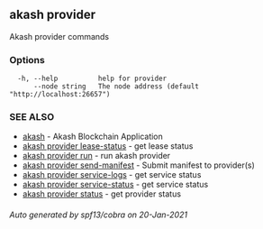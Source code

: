 ## akash provider

Akash provider commands

### Options

```
  -h, --help          help for provider
      --node string   The node address (default "http://localhost:26657")
```

### SEE ALSO

* [akash](akash.md)	 - Akash Blockchain Application
* [akash provider lease-status](akash_provider_lease-status.md)	 - get lease status
* [akash provider run](akash_provider_run.md)	 - run akash provider
* [akash provider send-manifest](akash_provider_send-manifest.md)	 - Submit manifest to provider(s)
* [akash provider service-logs](akash_provider_service-logs.md)	 - get service status
* [akash provider service-status](akash_provider_service-status.md)	 - get service status
* [akash provider status](akash_provider_status.md)	 - get provider status

###### Auto generated by spf13/cobra on 20-Jan-2021

